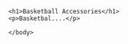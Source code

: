 <!DOCTYPE html>
<html>
  <title>Page Title</title>
</head>
  <body>

    <h1>Basketball Accessories</h1>
    <p>Basketbal....</p>

    </body>
